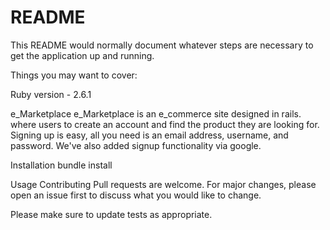 # README

This README would normally document whatever steps are necessary to get the application up and running.

Things you may want to cover:

Ruby version - 2.6.1

e_Marketplace
e_Marketplace is an e_commerce site designed in rails. where users to create an account and find the product they are looking for. Signing up is easy, all you need is an email address, username, and password. We've also added signup functionality via google.

Installation
bundle install

Usage
Contributing
Pull requests are welcome. For major changes, please open an issue first to discuss what you would like to change.

Please make sure to update tests as appropriate.